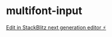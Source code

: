 # multifont-input

[Edit in StackBlitz next generation editor ⚡️](https://stackblitz.com/~/github.com/glaucopater/multifont-input)